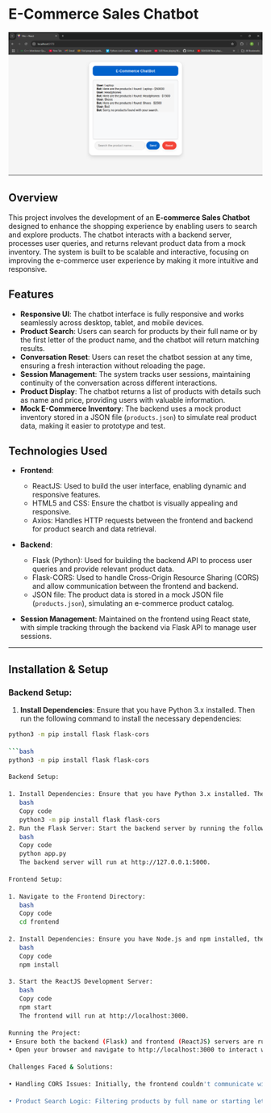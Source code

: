 # E-Commerce Sales Chatbot
![image alt](https://github.com/Pradyumna-1/chatBot/blob/a8d0b62eb415054e140de11fc7b6940d94af5c4b/image.png)
## Overview

This project involves the development of an **E-commerce Sales Chatbot** designed to enhance the shopping experience by enabling users to search and explore products. The chatbot interacts with a backend server, processes user queries, and returns relevant product data from a mock inventory. The system is built to be scalable and interactive, focusing on improving the e-commerce user experience by making it more intuitive and responsive.

## Features

- **Responsive UI**: The chatbot interface is fully responsive and works seamlessly across desktop, tablet, and mobile devices.
- **Product Search**: Users can search for products by their full name or by the first letter of the product name, and the chatbot will return matching results.
- **Conversation Reset**: Users can reset the chatbot session at any time, ensuring a fresh interaction without reloading the page.
- **Session Management**: The system tracks user sessions, maintaining continuity of the conversation across different interactions.
- **Product Display**: The chatbot returns a list of products with details such as name and price, providing users with valuable information.
- **Mock E-Commerce Inventory**: The backend uses a mock product inventory stored in a JSON file (`products.json`) to simulate real product data, making it easier to prototype and test.

## Technologies Used

- **Frontend**:
  - ReactJS: Used to build the user interface, enabling dynamic and responsive features.
  - HTML5 and CSS: Ensure the chatbot is visually appealing and responsive.
  - Axios: Handles HTTP requests between the frontend and backend for product search and data retrieval.

- **Backend**:
  - Flask (Python): Used for building the backend API to process user queries and provide relevant product data.
  - Flask-CORS: Used to handle Cross-Origin Resource Sharing (CORS) and allow communication between the frontend and backend.
  - JSON file: The product data is stored in a mock JSON file (`products.json`), simulating an e-commerce product catalog.

- **Session Management**: Maintained on the frontend using React state, with simple tracking through the backend via Flask API to manage user sessions.

---

## Installation & Setup

### Backend Setup:

1. **Install Dependencies**: Ensure that you have Python 3.x installed. Then run the following command to install the necessary dependencies:

```bash
python3 -m pip install flask flask-cors

```bash
python3 -m pip install flask flask-cors

Backend Setup:

1. Install Dependencies: Ensure that you have Python 3.x installed. Then run the following command to install the necessary dependencies:
   bash
   Copy code
   python3 -m pip install flask flask-cors
2. Run the Flask Server: Start the backend server by running the following command:
   bash
   Copy code
   python app.py
   The backend server will run at http://127.0.0.1:5000.

Frontend Setup:

1. Navigate to the Frontend Directory:
   bash
   Copy code
   cd frontend

2. Install Dependencies: Ensure you have Node.js and npm installed, then run:
   bash
   Copy code
   npm install

3. Start the ReactJS Development Server:
   bash
   Copy code
   npm start
   The frontend will run at http://localhost:3000.

Running the Project:
• Ensure both the backend (Flask) and frontend (ReactJS) servers are running simultaneously.
• Open your browser and navigate to http://localhost:3000 to interact with the chatbot.

Challenges Faced & Solutions:

• Handling CORS Issues: Initially, the frontend couldn't communicate with the backend due to CORS restrictions. This issue was resolved by implementing Flask-CORS middleware on the backend, which enabled proper cross-origin requests.

• Product Search Logic: Filtering products by full name or starting letter posed a challenge in how the queries were processed. The solution was to implement string matching logic in the backend to handle both full-name and partial matches efficiently. This ensures that the chatbot returns relevant products even with partial queries from the user.
